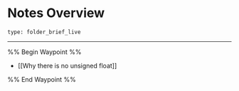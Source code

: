 # Notes Overview
 
```ccard
type: folder_brief_live
```
 
---

%% Begin Waypoint %%
- [[Why there is no unsigned float]]

%% End Waypoint %%